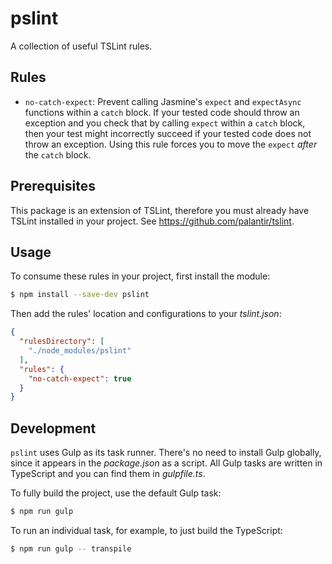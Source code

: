 # pslint

A collection of useful TSLint rules.

## Rules

* `no-catch-expect`: Prevent calling Jasmine's `expect` and `expectAsync` functions within a `catch` block. If your tested code should throw an exception and you check that by calling `expect` within a `catch` block, then your test might incorrectly succeed if your tested code does not throw an exception. Using this rule forces you to move the `expect` _after_ the `catch` block.

## Prerequisites

This package is an extension of TSLint, therefore you must already have TSLint installed in your project. See https://github.com/palantir/tslint.

## Usage

To consume these rules in your project, first install the module:

```bash
$ npm install --save-dev pslint
```

Then add the rules' location and configurations to your _tslint.json_:

```json
{
  "rulesDirectory": [
    "./node_modules/pslint"
  ],
  "rules": {
    "no-catch-expect": true
  }
}
```

## Development

`pslint` uses Gulp as its task runner. There's no need to install Gulp globally, since it appears in the _package.json_ as a script. All Gulp tasks are written in TypeScript and you can find them in _gulpfile.ts_.

To fully build the project, use the default Gulp task:

```bash
$ npm run gulp
```

To run an individual task, for example, to just build the TypeScript:

```bash
$ npm run gulp -- transpile
```
